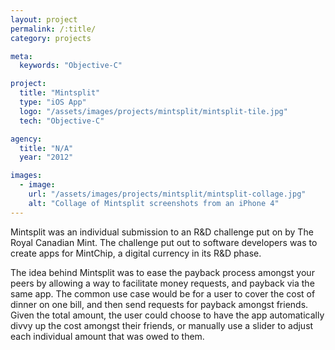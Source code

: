 ```yaml
---
layout: project
permalink: /:title/
category: projects

meta:
  keywords: "Objective-C"

project:
  title: "Mintsplit"
  type: "iOS App"
  logo: "/assets/images/projects/mintsplit/mintsplit-tile.jpg"
  tech: "Objective-C"

agency:
  title: "N/A"
  year: "2012"

images:
  - image:
    url: "/assets/images/projects/mintsplit/mintsplit-collage.jpg"
    alt: "Collage of Mintsplit screenshots from an iPhone 4"
---
```

<p>Mintsplit was an individual submission to an R&D challenge put on by The Royal Canadian Mint. The challenge put out to software developers was to create apps for MintChip, a digital currency in its R&D phase.</p>

<p>The idea behind Mintsplit was to ease the payback process amongst your peers by allowing a way to facilitate money requests, and payback via the same app. The common use case would be for a user to cover the cost of dinner on one bill, and then send requests for payback amongst friends. Given the total amount, the user could choose to have the app automatically divvy up the cost amongst their friends, or manually use a slider to adjust each individual amount that was owed to them.</p>

